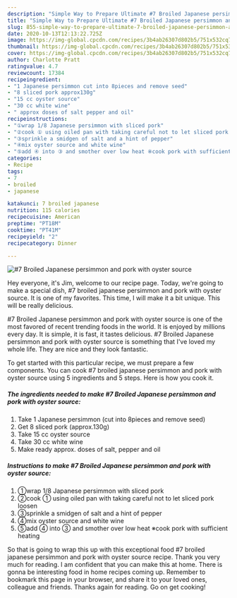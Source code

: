 ```yaml
---
description: "Simple Way to Prepare Ultimate #7 Broiled Japanese persimmon and pork with oyster source"
title: "Simple Way to Prepare Ultimate #7 Broiled Japanese persimmon and pork with oyster source"
slug: 855-simple-way-to-prepare-ultimate-7-broiled-japanese-persimmon-and-pork-with-oyster-source
date: 2020-10-13T12:13:22.725Z
image: https://img-global.cpcdn.com/recipes/3b4ab26307d802b5/751x532cq70/7-broiled-japanese-persimmon-and-pork-with-oyster-source-recipe-main-photo.jpg
thumbnail: https://img-global.cpcdn.com/recipes/3b4ab26307d802b5/751x532cq70/7-broiled-japanese-persimmon-and-pork-with-oyster-source-recipe-main-photo.jpg
cover: https://img-global.cpcdn.com/recipes/3b4ab26307d802b5/751x532cq70/7-broiled-japanese-persimmon-and-pork-with-oyster-source-recipe-main-photo.jpg
author: Charlotte Pratt
ratingvalue: 4.7
reviewcount: 17384
recipeingredient:
- "1 Japanese persimmon cut into 8pieces and remove seed"
- "8 sliced pork approx130g"
- "15 cc oyster source"
- "30 cc white wine"
- " approx doses of salt pepper and oil"
recipeinstructions:
- "①wrap 1/8 Japanese persimmon with sliced pork"
- "②cook ① using oiled pan with taking careful not to let sliced pork loosen"
- "③sprinkle a smidgen of salt and a hint of pepper"
- "④mix oyster source and white wine"
- "⑤add ④ into ③ and smother over low heat ※cook pork with sufficient heating"
categories:
- Recipe
tags:
- 7
- broiled
- japanese

katakunci: 7 broiled japanese 
nutrition: 115 calories
recipecuisine: American
preptime: "PT18M"
cooktime: "PT41M"
recipeyield: "2"
recipecategory: Dinner

---
```



![#7 Broiled Japanese persimmon and pork with oyster source](https://img-global.cpcdn.com/recipes/3b4ab26307d802b5/751x532cq70/7-broiled-japanese-persimmon-and-pork-with-oyster-source-recipe-main-photo.jpg)

Hey everyone, it's Jim, welcome to our recipe page. Today, we're going to make a special dish, #7 broiled japanese persimmon and pork with oyster source. It is one of my favorites. This time, I will make it a bit unique. This will be really delicious.



#7 Broiled Japanese persimmon and pork with oyster source is one of the most favored of recent trending foods in the world. It is enjoyed by millions every day. It is simple, it is fast, it tastes delicious. #7 Broiled Japanese persimmon and pork with oyster source is something that I've loved my whole life. They are nice and they look fantastic.


To get started with this particular recipe, we must prepare a few components. You can cook #7 broiled japanese persimmon and pork with oyster source using 5 ingredients and 5 steps. Here is how you cook it.

<!--inarticleads1-->

##### The ingredients needed to make #7 Broiled Japanese persimmon and pork with oyster source:

1. Take 1 Japanese persimmon (cut into 8pieces and remove seed)
1. Get 8 sliced pork (approx.130g)
1. Take 15 cc oyster source
1. Take 30 cc white wine
1. Make ready  approx. doses of salt, pepper and oil




<!--inarticleads2-->

##### Instructions to make #7 Broiled Japanese persimmon and pork with oyster source:

1. ①wrap 1/8 Japanese persimmon with sliced pork
1. ②cook ① using oiled pan with taking careful not to let sliced pork loosen
1. ③sprinkle a smidgen of salt and a hint of pepper
1. ④mix oyster source and white wine
1. ⑤add ④ into ③ and smother over low heat ※cook pork with sufficient heating




So that is going to wrap this up with this exceptional food #7 broiled japanese persimmon and pork with oyster source recipe. Thank you very much for reading. I am confident that you can make this at home. There is gonna be interesting food in home recipes coming up. Remember to bookmark this page in your browser, and share it to your loved ones, colleague and friends. Thanks again for reading. Go on get cooking!
